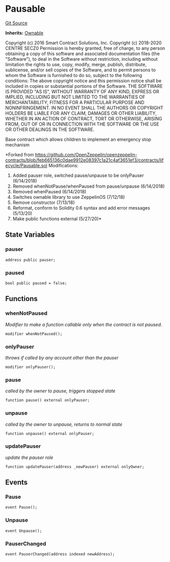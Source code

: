 # Pausable
[Git Source](https://github.com/Sotatek-LoiNguyen2/ignition-sc/blob/6fd47416ac9b148d4f43e8bb90a990315ae49b42/contracts/test/USDC_ETH.sol)

**Inherits:**
[Ownable](/contracts/test/USDT_BSC.sol/contract.Ownable.md)

Copyright (c) 2016 Smart Contract Solutions, Inc.
Copyright (c) 2018-2020 CENTRE SECZ0
Permission is hereby granted, free of charge, to any person obtaining a copy
of this software and associated documentation files (the "Software"), to deal
in the Software without restriction, including without limitation the rights
to use, copy, modify, merge, publish, distribute, sublicense, and/or sell
copies of the Software, and to permit persons to whom the Software is
furnished to do so, subject to the following conditions:
The above copyright notice and this permission notice shall be included in
copies or substantial portions of the Software.
THE SOFTWARE IS PROVIDED "AS IS", WITHOUT WARRANTY OF ANY KIND, EXPRESS OR
IMPLIED, INCLUDING BUT NOT LIMITED TO THE WARRANTIES OF MERCHANTABILITY,
FITNESS FOR A PARTICULAR PURPOSE AND NONINFRINGEMENT. IN NO EVENT SHALL THE
AUTHORS OR COPYRIGHT HOLDERS BE LIABLE FOR ANY CLAIM, DAMAGES OR OTHER
LIABILITY, WHETHER IN AN ACTION OF CONTRACT, TORT OR OTHERWISE, ARISING FROM,
OUT OF OR IN CONNECTION WITH THE SOFTWARE OR THE USE OR OTHER DEALINGS IN THE
SOFTWARE.

Base contract which allows children to implement an emergency stop
mechanism

*Forked from https://github.com/OpenZeppelin/openzeppelin-contracts/blob/feb665136c0dae9912e08397c1a21c4af3651ef3/contracts/lifecycle/Pausable.sol
Modifications:
1. Added pauser role, switched pause/unpause to be onlyPauser (6/14/2018)
2. Removed whenNotPause/whenPaused from pause/unpause (6/14/2018)
3. Removed whenPaused (6/14/2018)
4. Switches ownable library to use ZeppelinOS (7/12/18)
5. Remove constructor (7/13/18)
6. Reformat, conform to Solidity 0.6 syntax and add error messages (5/13/20)
7. Make public functions external (5/27/20)*


## State Variables
### pauser

```solidity
address public pauser;
```


### paused

```solidity
bool public paused = false;
```


## Functions
### whenNotPaused

*Modifier to make a function callable only when the contract is not paused.*


```solidity
modifier whenNotPaused();
```

### onlyPauser

*throws if called by any account other than the pauser*


```solidity
modifier onlyPauser();
```

### pause

*called by the owner to pause, triggers stopped state*


```solidity
function pause() external onlyPauser;
```

### unpause

*called by the owner to unpause, returns to normal state*


```solidity
function unpause() external onlyPauser;
```

### updatePauser

*update the pauser role*


```solidity
function updatePauser(address _newPauser) external onlyOwner;
```

## Events
### Pause

```solidity
event Pause();
```

### Unpause

```solidity
event Unpause();
```

### PauserChanged

```solidity
event PauserChanged(address indexed newAddress);
```

